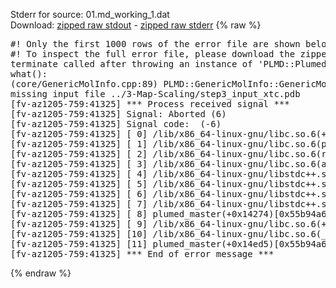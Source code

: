 Stderr for source:  01.md_working_1.dat   
Download: [zipped raw stdout](01.md_working_1.dat.plumed_master.stdout.txt.zip) - [zipped raw stderr](01.md_working_1.dat.plumed_master.stderr.txt.zip) 
{% raw %}
<pre>
#! Only the first 1000 rows of the error file are shown below
#! To inspect the full error file, please download the zipped raw stderr file above
terminate called after throwing an instance of 'PLMD::Plumed::ExceptionError'
what():
(core/GenericMolInfo.cpp:89) PLMD::GenericMolInfo::GenericMolInfo(const PLMD::ActionOptions&)
missing input file ../3-Map-Scaling/step3_input_xtc.pdb
[fv-az1205-759:41325] *** Process received signal ***
[fv-az1205-759:41325] Signal: Aborted (6)
[fv-az1205-759:41325] Signal code:  (-6)
[fv-az1205-759:41325] [ 0] /lib/x86_64-linux-gnu/libc.so.6(+0x42520)[0x7fd311042520]
[fv-az1205-759:41325] [ 1] /lib/x86_64-linux-gnu/libc.so.6(pthread_kill+0x12c)[0x7fd3110969fc]
[fv-az1205-759:41325] [ 2] /lib/x86_64-linux-gnu/libc.so.6(raise+0x16)[0x7fd311042476]
[fv-az1205-759:41325] [ 3] /lib/x86_64-linux-gnu/libc.so.6(abort+0xd3)[0x7fd3110287f3]
[fv-az1205-759:41325] [ 4] /lib/x86_64-linux-gnu/libstdc++.so.6(+0xa2b9e)[0x7fd3114a2b9e]
[fv-az1205-759:41325] [ 5] /lib/x86_64-linux-gnu/libstdc++.so.6(+0xae20c)[0x7fd3114ae20c]
[fv-az1205-759:41325] [ 6] /lib/x86_64-linux-gnu/libstdc++.so.6(+0xae277)[0x7fd3114ae277]
[fv-az1205-759:41325] [ 7] /lib/x86_64-linux-gnu/libstdc++.so.6(__cxa_rethrow+0x4b)[0x7fd3114ae52b]
[fv-az1205-759:41325] [ 8] plumed_master(+0x14274)[0x55b94a622274]
[fv-az1205-759:41325] [ 9] /lib/x86_64-linux-gnu/libc.so.6(+0x29d90)[0x7fd311029d90]
[fv-az1205-759:41325] [10] /lib/x86_64-linux-gnu/libc.so.6(__libc_start_main+0x80)[0x7fd311029e40]
[fv-az1205-759:41325] [11] plumed_master(+0x14ed5)[0x55b94a622ed5]
[fv-az1205-759:41325] *** End of error message ***
</pre>
{% endraw %}
